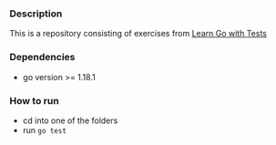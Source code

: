 ### Description

This is a repository consisting of exercises from [Learn Go with Tests](https://quii.gitbook.io/learn-go-with-tests/)

### Dependencies
- go version >= 1.18.1

### How to run
- cd into one of the folders
- run `go test`

